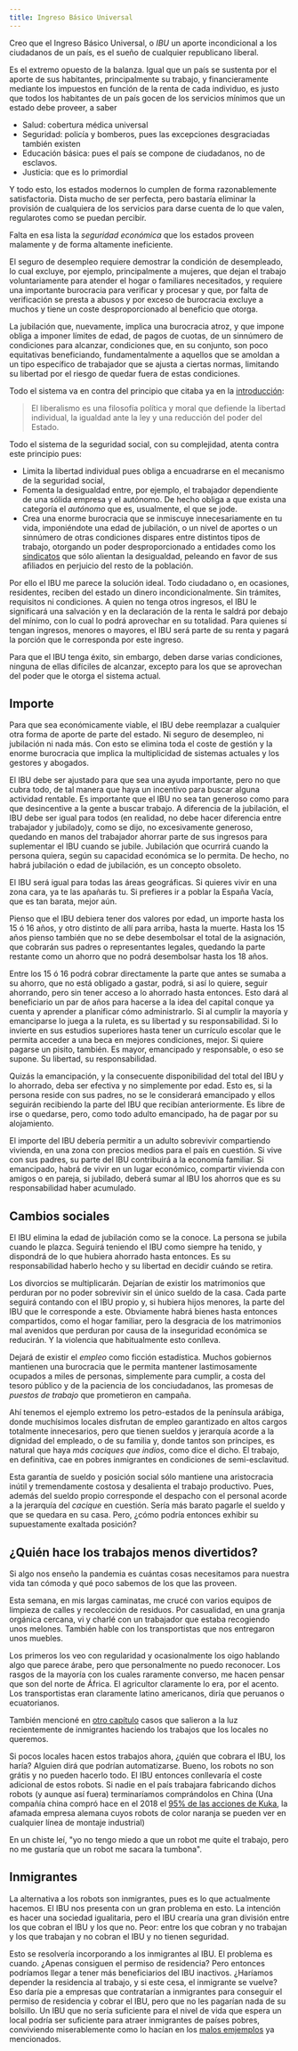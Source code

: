 ```yaml
---
title: Ingreso Básico Universal
---
```


Creo que el Ingreso Básico Universal, o _IBU_ un aporte incondicional a los ciudadanos de un país, es el sueño de cualquier republicano liberal.

Es el extremo opuesto de la balanza. Igual que un país se sustenta por el aporte de sus habitantes, principalmente su trabajo, y financieramente mediante los impuestos en función de la renta de cada individuo, es justo que todos los habitantes de un país gocen de los servicios mínimos que un estado debe proveer, a saber

- Salud: cobertura médica universal
- Seguridad: policía y bomberos, pues las excepciones desgraciadas también existen
- Educación básica: pues el país se compone de ciudadanos, no de esclavos.
- Justicia: que es lo primordial

Y todo esto, los estados modernos lo cumplen de forma razonablemente satisfactoria. Dista mucho de ser perfecta, pero bastaría eliminar la provisión de cualquiera de los servicios para darse cuenta de lo que valen, regularotes como se puedan percibir.

Falta en esa lista la _seguridad económica_ que los estados proveen malamente y de forma altamente ineficiente.

El seguro de desempleo requiere demostrar la condición de desempleado, lo cual excluye, por ejemplo, principalmente a mujeres, que dejan el trabajo voluntariamente para atender el hogar o familiares necesitados, y requiere una importante burocracia para verificar y procesar y que, por falta de verificación se presta a abusos y por exceso de burocracia excluye a muchos y tiene un coste desproporcionado al beneficio que otorga.

La jubilación que, nuevamente, implica una burocracia atroz, y que impone obliga a imponer límites de edad, de pagos de cuotas, de un sinnúmero de condiciones para alcanzar, condiciones que, en su conjunto, son poco equitativas beneficiando, fundamentalmente a aquellos que se amoldan a un tipo específico de trabajador que se ajusta a ciertas normas, limitando su libertad por el riesgo de quedar fuera de estas condiciones.

Todo el sistema va en contra del principio que citaba ya en la [introducción](intro):

> El liberalismo es una filosofía política y moral que defiende la libertad individual, la igualdad ante la ley y una reducción del poder del Estado.

Todo el sistema de la seguridad social, con su complejidad, atenta contra este principio pues:

- Limita la libertad individual pues obliga a encuadrarse en el mecanismo de la seguridad social,
- Fomenta la desigualdad entre, por ejemplo, el trabajador dependiente de una sólida empresa y el autónomo. De hecho obliga a que exista una categoría el _autónomo_ que es, usualmente, el que se jode.
- Crea una enorme burocracia que se inmiscuye innecesariamente en tu vida, imponiéndote una edad de jubilación, o un nivel de aportes o un sinnúmero de otras condiciones dispares entre distintos tipos de trabajo, otorgando un poder desproporcionado a entidades como los [sindicatos](sindicatos) que sólo alientan la desigualdad, peleando en favor de sus afiliados en perjuicio del resto de la población.

Por ello el IBU me parece la solución ideal. Todo ciudadano o, en ocasiones, residentes, reciben del estado un dinero incondicionalmente. Sin trámites, requisitos ni condiciones. A quien no tenga otros ingresos, el IBU le significará una salvación y en la declaración de la renta le saldrá por debajo del mínimo, con lo cual lo podrá aprovechar en su totalidad. Para quienes sí tengan ingresos, menores o mayores, el IBU será parte de su renta y pagará la porción que le corresponda por este ingreso.

Para que el IBU tenga éxito, sin embargo, deben darse varias condiciones, ninguna de ellas difíciles de alcanzar, excepto para los que se aprovechan del poder que le otorga el sistema actual.

## Importe

Para que sea económicamente viable, el IBU debe reemplazar a cualquier otra forma de aporte de parte del estado. Ni seguro de desempleo, ni jubilación ni nada más. Con esto se elimina toda el coste de gestión y la enorme burocracia que implica la multiplicidad de sistemas actuales y los gestores y abogados.

El IBU debe ser ajustado para que sea una ayuda importante, pero no que cubra todo, de tal manera que haya un incentivo para buscar alguna actividad rentable. Es importante que el IBU no sea tan generoso como para que desincentive a la gente a buscar trabajo. A diferencia de la jubilación, el IBU debe ser igual para todos (en realidad, no debe hacer diferencia entre trabajador y jubilado)y, como se dijo, no excesivamente generoso, quedando en manos del trabajador ahorrar parte de sus ingresos para suplementar el IBU cuando se jubile. Jubilación que ocurrirá cuando la persona quiera, según su capacidad económica se lo permita. De hecho, no habrá jubilación o edad de jubilación, es un concepto obsoleto.

El IBU será igual para todas las áreas geográficas. Si quieres vivir en una zona cara, ya te las apañarás tu. Si prefieres ir a poblar la España Vacía, que es tan barata, mejor aún.

Pienso que el IBU debiera tener dos valores por edad, un importe hasta los 15 ó 16 años, y otro distinto de allí para arriba, hasta la muerte. Hasta los 15 años pienso también que no se debe desembolsar el total de la asignación, que cobrarán sus padres o representantes legales, quedando la parte restante como un ahorro que no podrá desembolsar hasta los 18 años.

Entre los 15 ó 16 podrá cobrar directamente la parte que antes se sumaba a su ahorro, que no está obligado a gastar, podrá, si así lo quiere, seguir ahorrando, pero sin tener acceso a lo ahorrado hasta entonces. Esto dará al beneficiario un par de años para hacerse a la idea del capital conque ya cuenta y aprender a planificar cómo administrarlo. Si al cumplir la mayoría y emanciparse lo juega a la ruleta, es su libertad y su responsabilidad. Si lo invierte en sus estudios superiores hasta tener un currículo escolar que le permita acceder a una beca en mejores condiciones, mejor. Si quiere pagarse un pisito, también. Es mayor, emancipado y responsable, o eso se supone. Su libertad, su responsabilidad.

Quizás la emancipación, y la consecuente disponibilidad del total del IBU y lo ahorrado, deba ser efectiva y no simplemente por edad. Esto es, si la persona reside con sus padres, no se le considerará emancipado y ellos seguirán recibiendo la parte del IBU que recibían anteriormente. Es libre de irse o quedarse, pero, como todo adulto emancipado, ha de pagar por su alojamiento.

El importe del IBU debería permitir a un adulto sobrevivir compartiendo vivienda, en una zona con precios medios para el país en cuestión. Si vive con sus padres, su parte del IBU contribuirá a la economía familiar. Si emancipado, habrá de vivir en un lugar económico, compartir vivienda con amigos o en pareja, si jubilado, deberá sumar al IBU los ahorros que es su responsabilidad haber acumulado.

## Cambios sociales

El IBU elimina la edad de jubilación como se la conoce. La persona se jubila cuando le plazca. Seguirá teniendo el IBU como siempre ha tenido, y dispondrá de lo que hubiera ahorrado hasta entonces. Es su responsabilidad haberlo hecho y su libertad en decidir cuándo se retira.

Los divorcios se multiplicarán. Dejarían de existir los matrimonios que perduran por no poder sobrevivir sin el único sueldo de la casa. Cada parte seguirá contando con el IBU propio y, si hubiera hijos menores, la parte del IBU que le corresponde a este. Obviamente habrá bienes hasta entonces compartidos, como el hogar familiar, pero la desgracia de los matrimonios mal avenidos que perduran por causa de la inseguridad económica se reducirán. Y la violencia que habitualmente esto conlleva.

Dejará de existir el _empleo_ como ficción estadística. Muchos gobiernos mantienen una burocracia que le permita mantener lastimosamente ocupados a miles de personas, simplemente para cumplir, a costa del tesoro público y de la paciencia de los conciudadanos, las promesas de _puestos de trabajo_ que prometieron en campaña.

Ahí tenemos el ejemplo extremo los petro-estados de la península arábiga, donde muchísimos locales disfrutan de empleo garantizado en altos cargos totalmente innecesarios, pero que tienen sueldos y jerarquía acorde a la dignidad del empleado, o de su familia y, donde tantos son príncipes, es natural que haya _más caciques que indios_, como dice el dicho. El trabajo, en definitiva, cae en pobres inmigrantes en condiciones de semi-esclavitud.

Esta garantía de sueldo y posición social sólo mantiene una aristocracia inútil y tremendamente costosa y desalienta el trabajo productivo. Pues, además del sueldo propio corresponde el despacho con el personal acorde a la jerarquía del _cacique_ en cuestión. Sería más barato pagarle el sueldo y que se quedara en su casa. Pero, ¿cómo podría entonces exhibir su supuestamente exaltada posición?

## ¿Quién hace los trabajos menos divertidos?

Si algo nos enseño la pandemia es cuántas cosas necesitamos para nuestra vida tan cómoda y qué poco sabemos de los que las proveen.

Esta semana, en mis largas caminatas, me crucé con varios equipos de limpieza de calles y recolección de residuos. Por casualidad, en una granja orgánica cercana, vi y charlé con un trabajador que estaba recogiendo unos melones. También hable con los transportistas que nos entregaron unos muebles.

Los primeros los veo con regularidad y ocasionalmente los oigo hablando algo que parece árabe, pero que personalmente no puedo reconocer. Los rasgos de la mayoría con los cuales raramente converso, me hacen pensar que son del norte de África. El agricultor claramente lo era, por el acento. Los transportistas eran claramente latino americanos, diría que peruanos o ecuatorianos.

También mencioné en [otro capítulo](sindicatos#malos-ejemplos) casos que salieron a la luz recientemente de inmigrantes haciendo los trabajos que los locales no queremos.

Si pocos locales hacen estos trabajos ahora, ¿quién que cobrara el IBU, los haría? Alguien dirá que podrían automatizarse. Bueno, los robots no son grátis y no pueden hacerlo todo. El IBU entonces conllevaría el coste adicional de estos robots. Si nadie en el país trabajara fabricando dichos robots (y aunque así fuera) terminaríamos comprándolos en China (Una compañía china compró hace en el 2018 el [95% de las acciones de Kuka](https://www.dw.com/en/berlin-approves-kuka-sale-to-midea/a-19479483), la afamada empresa alemana cuyos robots de color naranja se pueden ver en cualquier línea de montaje industrial)

En un chiste leí, "yo no tengo miedo a que un robot me quite el trabajo, pero no me gustaría que un robot me sacara la tumbona".

## Inmigrantes

La alternativa a los robots son inmigrantes, pues es lo que actualmente hacemos. El IBU nos presenta con un gran problema en esto. La intención es hacer una sociedad igualitaria, pero el IBU crearía una gran división entre los que cobran el IBU y los que no. Peor: entre los que cobran y no trabajan y los que trabajan y no cobran el IBU y no tienen seguridad.

Esto se resolvería incorporando a los inmigrantes al IBU. El problema es cuando. ¿Apenas consiguen el permiso de residencia? Pero entonces podríamos llegar a tener más beneficiarios del IBU inactivos. ¿Haríamos depender la residencia al trabajo, y si este cesa, el inmigrante se vuelve? Eso daría pie a empresas que contratarían a inmigrantes para conseguir el permiso de residencia y cobrar el IBU, pero que no les pagarían nada de su bolsillo. Un IBU que no sería suficiente para el nivel de vida que espera un local podría ser suficiente para atraer inmigrantes de países pobres, conviviendo miserablemente como lo hacían en los [malos emjemplos](sindicatos#malos-ejemplos) ya mencionados.
